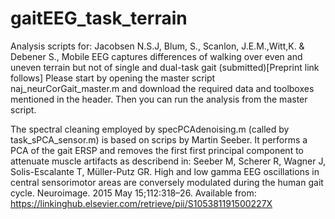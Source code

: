 # gaitEEG_task_terrain
Analysis scripts for: Jacobsen N.S.J, Blum, S., Scanlon, J.E.M.,Witt,K. &amp; Debener S., 
Mobile EEG captures differences of walking over even and uneven terrain but not of single and dual-task gait 
(submitted)[Preprint link follows]
Please start by opening the master script naj_neurCorGait_master.m and download the required data and toolboxes mentioned in the header.
Then you can run the analysis from the master script. 

The spectral cleaning employed by specPCAdenoising.m (called by task_sPCA_sensor.m) is based on scrips by Martin Seeber. 
It performs a PCA of the gait ERSP and removes the first first principal component to attenuate muscle artifacts as describend in:
Seeber M, Scherer R, Wagner J, Solis-Escalante T, Müller-Putz GR. 
High and low gamma EEG oscillations in central sensorimotor areas are conversely modulated during the human gait cycle. 
Neuroimage. 2015 May 15;112:318–26. 
Available from: https://linkinghub.elsevier.com/retrieve/pii/S105381191500227X
